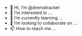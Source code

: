 - 👋 Hi, I’m @drematracker
- 👀 I’m interested in ...
- 🌱 I’m currently learning ...
- 💞️ I’m looking to collaborate on ...
- 📫 How to reach me ...

<!---
Edisonseli/Edisonseli is a ✨ special ✨ repository because its `README.md` (this file) appears on your GitHub profile.
You can click the Preview link to take a look at your changes.
--->
